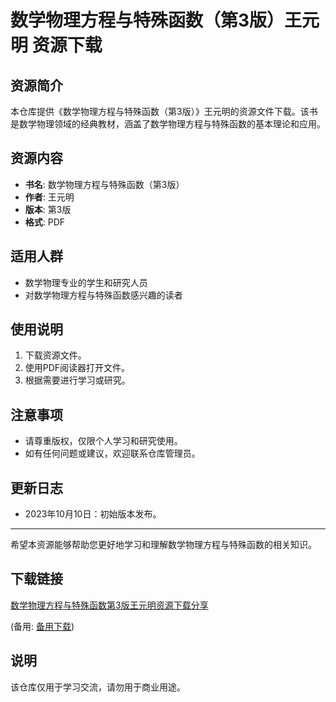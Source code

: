 # 数学物理方程与特殊函数（第3版）王元明 资源下载

## 资源简介

本仓库提供《数学物理方程与特殊函数（第3版）》王元明的资源文件下载。该书是数学物理领域的经典教材，涵盖了数学物理方程与特殊函数的基本理论和应用。

## 资源内容

- **书名**: 数学物理方程与特殊函数（第3版）
- **作者**: 王元明
- **版本**: 第3版
- **格式**: PDF

## 适用人群

- 数学物理专业的学生和研究人员
- 对数学物理方程与特殊函数感兴趣的读者

## 使用说明

1. 下载资源文件。
2. 使用PDF阅读器打开文件。
3. 根据需要进行学习或研究。

## 注意事项

- 请尊重版权，仅限个人学习和研究使用。
- 如有任何问题或建议，欢迎联系仓库管理员。

## 更新日志

- 2023年10月10日：初始版本发布。

---

希望本资源能够帮助您更好地学习和理解数学物理方程与特殊函数的相关知识。

## 下载链接
[数学物理方程与特殊函数第3版王元明资源下载分享](https://pan.quark.cn/s/34946bc57924) 

(备用: [备用下载](https://pan.baidu.com/s/196v4K91-T_K0XhdrZTI4UA?pwd=1234))

## 说明

该仓库仅用于学习交流，请勿用于商业用途。
